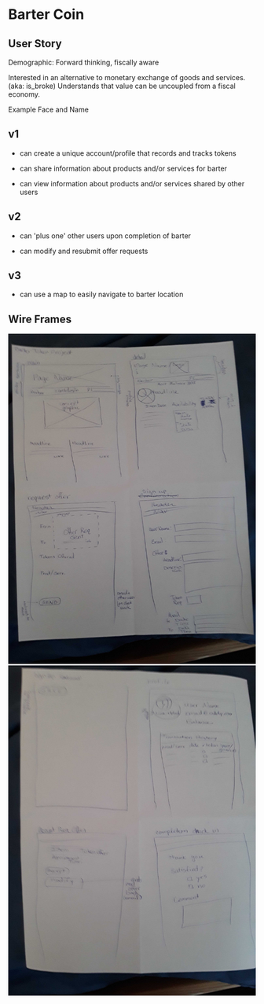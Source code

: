 # Barter Coin

## User Story

Demographic: Forward thinking, fiscally aware

Interested in an alternative to monetary exchange of goods and services. (aka: is_broke) Understands that value can be uncoupled from a fiscal economy.

Example Face and Name

## v1
- can create a unique account/profile that records and tracks tokens

- can share information about products and/or services for barter

- can view information about products and/or services shared by other users

## v2

- can 'plus one' other users upon completion of barter

- can modify and resubmit offer requests

## v3

- can use a map to easily navigate to barter location

## Wire Frames
![Wire Frame 1](https://github.com/MackRoe/Barter-Coin/blob/master/BC-WireFrame1.jpg)
![Wire Frame 2](https://github.com/MackRoe/Barter-Coin/blob/master/BC-WireFrame2.jpg)
